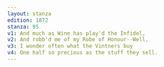 ```yaml
---
layout: stanza
edition: 1872
stanza: 95
v1: And much as Wine has play'd the Infidel,
v2: And robb'd me of my Robe of Honour--Well,
v3: I wonder often what the Vintners buy
v4: One half so precious as the stuff they sell.
---
```

